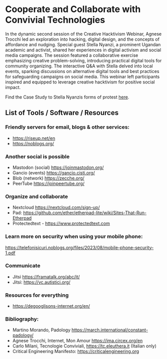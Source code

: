 # Cooperate and Collaborate with Convivial Technologies

In the dynamic second session of the Creative Hacktivism Webinar, Agnese Trocchi led an exploration into hacking, digital design, and the concepts of affordance and nudging. Special guest Stella Nyanzi, a prominent Ugandan academic and activist, shared her experiences in digital activism and social media campaigns. The session featured a collaborative exercise emphasizing creative problem-solving, introducing practical digital tools for community organizing. The interactive Q&A with Stella delved into local events, sparking discussions on alternative digital tools and best practices for safeguarding campaigns on social media. This webinar left participants inspired and equipped to leverage creative hacktivism for positive social impact.

Find the Case Study to Stella Nyanzis forms of protest [here](/stella_nyanzi.md). 

## List of Tools / Software / Resources
### Friendly servers for email, blogs & other services:
* https://riseup.net/en
* https://noblogs.org/

### Another social is possible 
* Mastodon (social) https://joinmastodon.org/ 
* Gancio (events) https://gancio.cisti.org/ 
* Blob (network) https://zecche.org/ 
* PeerTube https://joinpeertube.org/ 

### Organize and collaborate 
* Nextcloud https://nextcloud.com/sign-up/ 
* Pad: https://github.com/ether/etherpad-lite/wiki/Sites-That-Run-Etherpad
* Protectedtext - https://www.protectedtext.com 

### Learn more on security when using your mobile phone:
https://telefonisicuri.noblogs.org/files/2023/08/mobile-phone-security-1.pdf

### Communicate 
* Jitsi https://framatalk.org/abc/it/ 
* Jitsi: https://vc.autistici.org/

### Resources for everything 
* https://degooglisons-internet.org/en/

### Bibliography:
* Martino Morando, Padology https://march.international/constant-padology/
* Agnese Trocchi, Internet, Mon Amour https://ima.circex.org/en
* Carlo Milani, Tecnologie Conviviali, https://tc.eleuthera.it (Italian only)
* Critical Engineering Manifesto: https://criticalengineering.org
